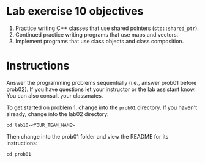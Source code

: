 # Lab exercise 10 objectives
1. Practice writing C++ classes that use shared pointers (`std::shared_ptr`).
2. Continued practice writing programs that use maps and vectors.
3. Implement programs that use class objects and class composition.


# Instructions
Answer the programming problems sequentially (i.e., answer prob01 before prob02). 
If you have questions let your instructor or the lab assistant know. You can also consult your classmates.

To get started on problem 1, change into the `prob01` directory. If you haven't already, change into the lab02 directory:
```
cd lab10-<YOUR_TEAM_NAME>
```

Then change into the prob01 folder and view the README for its instructions:
```
cd prob01
```
